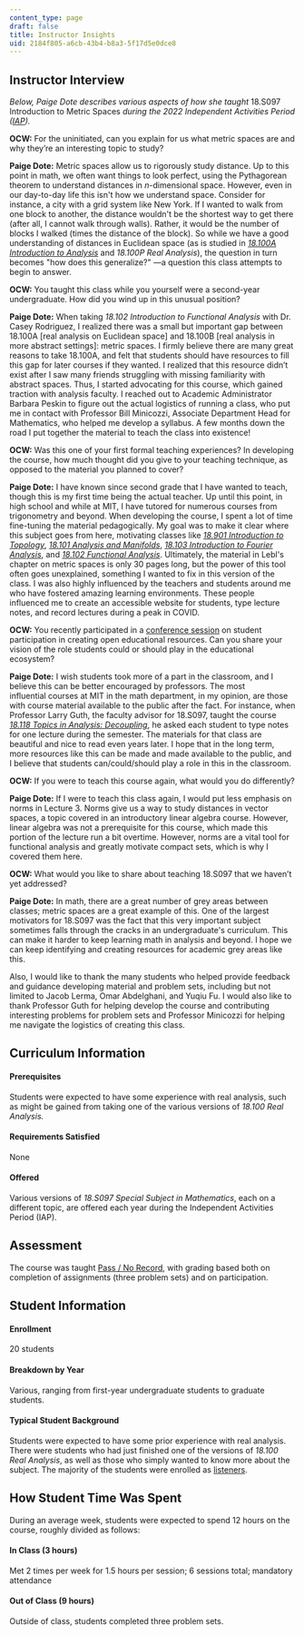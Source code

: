 ```yaml
---
content_type: page
draft: false
title: Instructor Insights
uid: 2184f805-a6cb-43b4-b8a3-5f17d5e0dce8
---
```

## Instructor Interview

*Below, Paige Dote describes various aspects of how she taught* 18.S097 Introduction to Metric Spaces *during the 2022 Independent Activities Period (*[*IAP*](https://elo.mit.edu/iap/)*).*

**OCW:** For the uninitiated, can you explain for us what metric spaces are and why they’re an interesting topic to study?

**Paige Dote:** Metric spaces allow us to rigorously study distance. Up to this point in math, we often want things to look perfect, using the Pythagorean theorem to understand distances in *n*\-dimensional space. However, even in our day-to-day life this isn't how we understand space. Consider for instance, a city with a grid system like New York. If I wanted to walk from one block to another, the distance wouldn't be the shortest way to get there (after all, I cannot walk through walls). Rather, it would be the number of blocks I walked (times the distance of the block). So while we have a good understanding of distances in Euclidean space (as is studied in [*18.100A Introduction to Analysis*](https://ocw.mit.edu/courses/18-100a-introduction-to-analysis-fall-2012/) and *18.100P Real Analysis*), the question in turn becomes "how does this generalize?" —a question this class attempts to begin to answer.

**OCW:** You taught this class while you yourself were a second-year undergraduate. How did you wind up in this unusual position?

**Paige Dote:** When taking *18.102 Introduction to Functional Analysis* with Dr. Casey Rodriguez, I realized there was a small but important gap between 18.100A \[real analysis on Euclidean space\] and 18.100B \[real analysis in more abstract settings\]: metric spaces. I firmly believe there are many great reasons to take 18.100A, and felt that students should have resources to fill this gap for later courses if they wanted. I realized that this resource didn’t exist after I saw many friends struggling with missing familiarity with abstract spaces. Thus, I started advocating for this course, which gained traction with analysis faculty. I reached out to Academic Administrator Barbara Peskin to figure out the actual logistics of running a class, who put me in contact with Professor Bill Minicozzi, Associate Department Head for Mathematics, who helped me develop a syllabus. A few months down the road I put together the material to teach the class into existence!

**OCW:** Was this one of your first formal teaching experiences? In developing the course, how much thought did you give to your teaching technique, as opposed to the material you planned to cover?

**Paige Dote:** I have known since second grade that I have wanted to teach, though this is my first time being the actual teacher. Up until this point, in high school and while at MIT, I have tutored for numerous courses from trigonometry and beyond. When developing the course, I spent a lot of time fine-tuning the material pedagogically. My goal was to make it clear where this subject goes from here, motivating classes like [*18.901 Introduction to Topology*](https://ocw.mit.edu/courses/18-901-introduction-to-topology-fall-2004/), [*18.101 Analysis and Manifolds*](https://ocw.mit.edu/courses/18-101-analysis-ii-fall-2005/), [*18.103 Introduction to Fourier Analysis*](https://ocw.mit.edu/courses/18-103-fourier-analysis-fall-2013/), and [*18.102 Functional Analysis*](https://ocw.mit.edu/courses/18-102-introduction-to-functional-analysis-spring-2021/). Ultimately, the material in Lebl's chapter on metric spaces is only 30 pages long, but the power of this tool often goes unexplained, something I wanted to fix in this version of the class. I was also highly influenced by the teachers and students around me who have fostered amazing learning environments. These people influenced me to create an accessible website for students, type lecture notes, and record lectures during a peak in COVID.

**OCW:** You recently participated in a [conference session](https://opened21.sched.com/event/moRa/when-students-create-oer-what-weve-learned-and-whats-next-at-mit-opencourseware) on student participation in creating open educational resources. Can you share your vision of the role students could or should play in the educational ecosystem?

**Paige Dote:** I wish students took more of a part in the classroom, and I believe this can be better encouraged by professors. The most influential courses at MIT in the math department, in my opinion, are those with course material available to the public after the fact. For instance, when Professor Larry Guth, the faculty advisor for 18.S097, taught the course [*18.118 Topics in Analysis: Decoupling*](https://math.mit.edu/~lguth/Math118.html), he asked each student to type notes for one lecture during the semester. The materials for that class are beautiful and nice to read even years later. I hope that in the long term, more resources like this can be made and made available to the public, and I believe that students can/could/should play a role in this in the classroom.

**OCW:** If you were to teach this course again, what would you do differently?

**Paige Dote:** If I were to teach this class again, I would put less emphasis on norms in Lecture 3. Norms give us a way to study distances in vector spaces, a topic covered in an introductory linear algebra course. However, linear algebra was not a prerequisite for this course, which made this portion of the lecture run a bit overtime. However, norms are a vital tool for functional analysis and greatly motivate compact sets, which is why I covered them here.

**OCW:** What would you like to share about teaching 18.S097 that we haven’t yet addressed?

**Paige Dote:** In math, there are a great number of grey areas between classes; metric spaces are a great example of this. One of the largest motivators for 18.S097 was the fact that this very important subject sometimes falls through the cracks in an undergraduate's curriculum. This can make it harder to keep learning math in analysis and beyond. I hope we can keep identifying and creating resources for academic grey areas like this.

Also, I would like to thank the many students who helped provide feedback and guidance developing material and problem sets, including but not limited to Jacob Lerma, Omar Abdelghani, and Yuqiu Fu. I would also like to thank Professor Guth for helping develop the course and contributing interesting problems for problem sets and Professor Minicozzi for helping me navigate the logistics of creating this class.

## Curriculum Information

#### Prerequisites

Students were expected to have some experience with real analysis, such as might be gained from taking one of the various versions of *18.100 Real Analysis.*

#### Requirements Satisfied

None

#### Offered

Various versions of *18.S097 Special Subject in Mathematics*, each on a different topic, are offered each year during the Independent Activities Period (IAP).

## Assessment

The course was taught [Pass / No Record](https://registrar.mit.edu/classes-grades-evaluations/grades/grading-policies/flexible-pnr-grading-option), with grading based both on completion of assignments (three problem sets) and on participation.

## Student Information

#### Enrollment

20 students

#### Breakdown by Year

Various, ranging from first-year undergraduate students to graduate students.

#### Typical Student Background

Students were expected to have some prior experience with real analysis. There were students who had just finished one of the versions of *18.100 Real Analysis*, as well as those who simply wanted to know more about the subject. The majority of the students were enrolled as [listeners](https://registrar.mit.edu/classes-grades-evaluations/grades/grading-policies/listener-status-auditing).

## How Student Time Was Spent

During an average week, students were expected to spend 12 hours on the course, roughly divided as follows:

#### In Class (3 hours)

Met 2 times per week for 1.5 hours per session; 6 sessions total; mandatory attendance

#### Out of Class (9 hours)

Outside of class, students completed three problem sets.